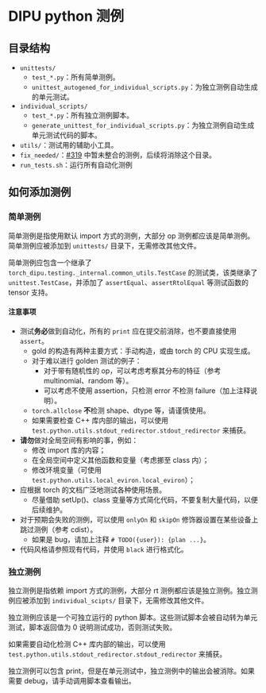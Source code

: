 # DIPU python 测例

## 目录结构

- `unittests/`
  - `test_*.py`：所有简单测例。
  - `unittest_autogened_for_individual_scripts.py`：为独立测例自动生成的单元测试。
- `individual_scripts/`
  - `test_*.py`：所有独立测例脚本。
  - `generate_unittest_for_individual_scripts.py`：为独立测例自动生成单元测试代码的脚本。
- `utils/`：测试用的辅助小工具。
- `fix_needed/`：[#319](https://github.com/DeepLink-org/DIPU/pull/319) 中暂未整合的测例，后续将消除这个目录。
- `run_tests.sh`：运行所有自动化测例

## 如何添加测例

### 简单测例

简单测例是指使用默认 import 方式的测例，大部分 op 测例都应该是简单测例。简单测例应被添加到 `unittests/` 目录下，无需修改其他文件。

简单测例应包含一个继承了 `torch_dipu.testing._internal.common_utils.TestCase` 的测试类，该类继承了 `unittest.TestCase`，并添加了 `assertEqual`、`assertRtolEqual` 等测试函数的 tensor 支持。

#### 注意事项

- 测试**务必**做到自动化，所有的 `print` 应在提交前消除，也不要直接使用 `assert`。
  - gold 的构造有两种主要方式：手动构造，或由 torch 的 CPU 实现生成。
  - 对于难以进行 golden 测试的例子：
    - 对于带有随机性的 op，可以考虑考察其分布的特征（参考 multinomial、random 等）。
    - 可以考虑不使用 assertion，只检测 error 不检测 failure（加上注释说明）。
  - `torch.allclose` **不**检测 shape、dtype 等，请谨慎使用。
  - 如果需要检查 C++ 库内部的输出，可以使用 `test.python.utils.stdout_redirector.stdout_redirector` 来捕获。
- **请勿**做对全局空间有影响的事，例如：
  - 修改 import 库的内容；
  - 在全局空间中定义其他函数和变量（考虑挪至 class 内）；
  - 修改环境变量（可使用 `test.python.utils.local_eviron.local_eviron`）；
- 应根据 torch 的文档广泛地测试各种使用场景。
  - 尽量借助 setUp()、class 变量等方式简化代码，不要复制大量代码，以便后续维护。
- 对于预期会失败的测例，可以使用 `onlyOn` 和 `skipOn` 修饰器设置在某些设备上跳过测例（参考 cdist）。
  - 如果是 bug，请加上注释 `# TODO({user}): {plan ...}`。
- 代码风格请参照现有代码，并使用 `black` 进行格式化。

### 独立测例

独立测例是指依赖 import 方式的测例，大部分 rt 测例都应该是独立测例。独立测例应被添加到 `individual_scipts/` 目录下，无需修改其他文件。

独立测例应该是一个可独立运行的 python 脚本。这些测试脚本会被自动转为单元测试，脚本返回值为 0 说明测试成功，否则测试失败。

如果需要自动化检测 C++ 库内部的输出，可以使用 `test.python.utils.stdout_redirector.stdout_redirector` 来捕获。

独立测例可以包含 print，但是在单元测试中，独立测例中的输出会被消除。如果需要 debug，请手动调用脚本查看输出。

